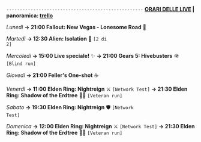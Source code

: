 <code>---------------------------------------------------</code>
<b><u>ORARI DELLE LIVE</u> | panoramica: <a href="https://trello.com/b/iKwdSGf3/sabaku">trello</a></b>

<i>Lunedì</i>
<b>→ 21:00 Fallout: New Vegas - Lonesome Road</b> 🥫 

<i>Martedì</i>
<b>→ 12:30 Alien: Isolation</b> 👾 <code>[2 di 2]</code>

<i>Mercoledì</i>
<b>→ 15:00 Live speciale!</b> ✨
<b>→ 21:00 Gears 5: Hivebusters</b> 🪖 <code>[Blind run]</code>

<i>Giovedì</i>
<b>→ 21:00 Feller's One-shot</b> ☕

<i>Venerdì</i>
<b>→ 11:00 Elden Ring: Nightreign</b> ⚔️ <code>[Network Test]</code>
<b>→ 21:30 Elden Ring: Shadow of the Erdtree</b> 🌲🌑 <code>[Veteran run]</code>

<i>Sabato</i>
<b>→ 19:30 Elden Ring: Nightreign</b> 🛡️ <code>[Network Test]</code>

<i>Domenica</i>
<b>→ 12:00 Elden Ring: Nightreign</b> ⚔️ <code>[Network Test]</code>
<b>→ 21:30 Elden Ring: Shadow of the Erdtree</b> 🌲🌑 <code>[Veteran run]</code>
